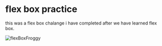 # flex box practice

this was a flex box chalange i have completed after we have learned flex box.

![flexBoxFroggy](https://res.cloudinary.com/dmf67qjzk/image/upload/v1670140102/FSJS2.0/homeWork/flexBoxFroggy-19-11-22_clct0m.png)